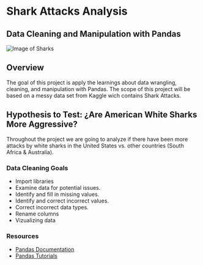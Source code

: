 # Shark Attacks Analysis


## Data Cleaning and Manipulation with Pandas

![Image of Sharks](https://github.com/paularotaola/Shark-Attacks-Analysis/blob/master/Input/sharks_readme.jpg)



## Overview

The goal of this project is apply the learnings about data wrangling, cleaning, and manipulation with Pandas. The scope of this project will be based on a messy data set from Kaggle wich contains Shark Attacks.




## Hypothesis to Test: ¿Are American White Sharks More Aggressive?

Throughout the project we are going to analyze if there have been more attacks by white sharks in the United States vs. other countries (South Africa & Australia).


### Data Cleaning Goals

* Import libraries
* Examine data for potential issues.
* Identify and fill in missing values.
* Identify and correct incorrect values.
* Correct incorrect data types.
* Rename columns
* Vizualizing data

### Resources

* [Pandas Documentation](https://pandas.pydata.org/pandas-docs/stable/)
* [Pandas Tutorials](https://pandas.pydata.org/pandas-docs/stable/getting_started/tutorials.html)
